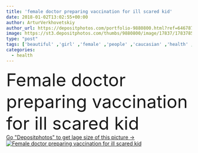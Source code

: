 ```yaml
---
title: 'female doctor preparing vaccination for ill scared kid'
date: 2018-01-02T13:02:55+00:00
author: ArturVerkhovetskiy
author_url: https://depositphotos.com/portfolio-9880800.html?ref=64678756
image: https://st3.depositphotos.com/thumbs/9880800/image/17837/178378538/api_thumb_450.jpg?forcejpeg=true
type: "post"
tags: ['beautiful' ,'girl' ,'female' ,'people' ,'caucasian' ,'health' ,'child' ,'medicine' ,'healthcare' ,'illness' ,'medical' ,'kid' ,'adorable' ,'doctor' ,'hospital' ,'injection' ,'nurse' ,'woman' ,'working' ,'patient' ,'occupation' ,'work' ,'disease' ,'preschooler' ,'indoors' ,'profession' ,'attractive' ,'ill' ,'syringe' ,'sick' ,'scared' ,'preparing' ,'sickness' ,'Medicare' ,'vaccination' ,'pediatrician' ,'pediatrist' ,'diseased' ,'selective focus' ]
categories: 
  - health
---
```

<div aling="center">
            <font size="60"> Female doctor preparing vaccination for ill scared kid</font>   
</div>
<div>
    <a href='https://depositphotos.com/178378538/stock-photo-female-doctor-preparing-vaccination-ill.html?ref=64678756' target=_blank > Go "Depositphotos" to get lage size of this picture ->
        <img href='https://depositphotos.com/178378538/stock-photo-female-doctor-preparing-vaccination-ill.html?ref=64678756' src='https://st3.depositphotos.com/9880800/17837/i/950/depositphotos_178378538-stock-photo-female-doctor-preparing-vaccination-ill.jpg?forcejpeg=true' alt='Female doctor preparing vaccination for ill scared kid' >
    </a>
</div>
